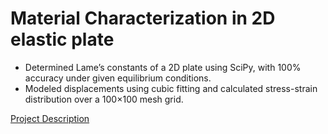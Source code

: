 # Material Characterization in 2D elastic plate 
- Determined Lame’s constants of a 2D plate using SciPy, with 100% accuracy under given equilibrium conditions.
- Modeled displacements using cubic fitting and calculated stress-strain distribution over a 100×100 mesh grid.

[Project Description](https://github.com/user-attachments/files/18218465/project.pdf)
